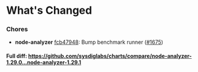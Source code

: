 # What's Changed

### Chores
- **node-analyzer** [fcb47948](https://github.com/sysdiglabs/charts/commit/fcb47948280b55cc964b8a7a1a564923e284bb4e): Bump benchmark runner ([#1675](https://github.com/sysdiglabs/charts/issues/1675))
#### Full diff: https://github.com/sysdiglabs/charts/compare/node-analyzer-1.29.0...node-analyzer-1.29.1
